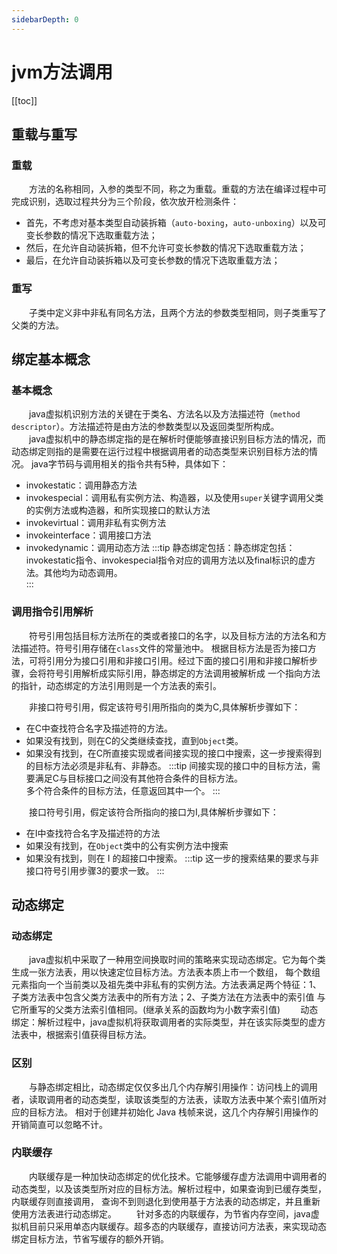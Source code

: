 ```yaml
---
sidebarDepth: 0
---
```


# jvm方法调用

[[toc]]

## 重载与重写

### 重载

&emsp;&emsp;方法的名称相同，入参的类型不同，称之为重载。重载的方法在编译过程中可完成识别，选取过程共分为三个阶段，依次放开检测条件：

- 首先，不考虑对基本类型自动装拆箱（`auto-boxing`，`auto-unboxing`）以及可变长参数的情况下选取重载方法；
- 然后，在允许自动装拆箱，但不允许可变长参数的情况下选取重载方法；
- 最后，在允许自动装拆箱以及可变长参数的情况下选取重载方法；

### 重写

&emsp;&emsp;子类中定义非中非私有同名方法，且两个方法的参数类型相同，则子类重写了父类的方法。

## 绑定基本概念

### 基本概念

&emsp;&emsp;java虚拟机识别方法的关键在于类名、方法名以及方法描述符（`method descriptor`）。方法描述符是由方法的参数类型以及返回类型所构成。<br>
&emsp;&emsp;java虚拟机中的静态绑定指的是在解析时便能够直接识别目标方法的情况，而动态绑定则指的是需要在运行过程中根据调用者的动态类型来识别目标方法的情况。
java字节码与调用相关的指令共有5种，具体如下：
- invokestatic：调用静态方法
- invokespecial：调用私有实例方法、构造器，以及使用`super`关键字调用父类的实例方法或构造器，和所实现接口的默认方法
- invokevirtual：调用非私有实例方法
- invokeinterface：调用接口方法
- invokedynamic：调用动态方法
:::tip
   静态绑定包括：静态绑定包括：invokestatic指令、invokespecial指令对应的调用方法以及final标识的虚方法。其他均为动态调用。<br>
:::

### 调用指令引用解析

&emsp;&emsp;符号引用包括目标方法所在的类或者接口的名字，以及目标方法的方法名和方法描述符。符号引用存储在`class`文件的常量池中。
根据目标方法是否为接口方法，可将引用分为接口引用和非接口引用。经过下面的接口引用和非接口解析步骤，会将符号引用解析成实际引用，静态绑定的方法调用被解析成
一个指向方法的指针，动态绑定的方法引用则是一个方法表的索引。<br>

&emsp;&emsp;非接口符号引用，假定该符号引用所指向的类为C,具体解析步骤如下：
- 在C中查找符合名字及描述符的方法。
- 如果没有找到，则在C的父类继续查找，直到`Object`类。
- 如果没有找到，在C所直接实现或者间接实现的接口中搜索，这一步搜索得到的目标方法必须是非私有、非静态。
:::tip
间接实现的接口中的目标方法，需要满足C与目标接口之间没有其他符合条件的目标方法。<br>
多个符合条件的目标方法，任意返回其中一个。
:::

&emsp;&emsp;接口符号引用，假定该符合所指向的接口为I,具体解析步骤如下：
- 在I中查找符合名字及描述符的方法
- 如果没有找到，在`Object`类中的公有实例方法中搜索
- 如果没有找到，则在 I 的超接口中搜索。
:::tip
这一步的搜索结果的要求与非接口符号引用步骤3的要求一致。
:::

## 动态绑定

### 动态绑定

&emsp;&emsp;java虚拟机中采取了一种用空间换取时间的策略来实现动态绑定。它为每个类生成一张方法表，用以快速定位目标方法。方法表本质上市一个数组，
每个数组元素指向一个当前类以及祖先类中非私有的实例方法。方法表满足两个特征：1、子类方法表中包含父类方法表中的所有方法；2、子类方法在方法表中的索引值
与它所重写的父类方法索引值相同。(继承关系的函数均为小数字索引值)
&emsp;&emsp;动态绑定：解析过程中，java虚拟机将获取调用者的实际类型，并在该实际类型的虚方法表中，根据索引值获得目标方法。

### 区别

&emsp;&emsp;与静态绑定相比，动态绑定仅仅多出几个内存解引用操作：访问栈上的调用者，读取调用者的动态类型，读取该类型的方法表，读取方法表中某个索引值所对应的目标方法。
相对于创建并初始化 Java 栈帧来说，这几个内存解引用操作的开销简直可以忽略不计。

### 内联缓存

&emsp;&emsp;内联缓存是一种加快动态绑定的优化技术。它能够缓存虚方法调用中调用者的动态类型，以及该类型所对应的目标方法。解析过程中，如果查询到已缓存类型，内联缓存则直接调用，
查询不到则退化到使用基于方法表的动态绑定，并且重新使用方法表进行动态绑定。
&emsp;&emsp;针对多态的内联缓存，为节省内存空间，java虚拟机目前只采用单态内联缓存。超多态的内联缓存，直接访问方法表，来实现动态绑定目标方法，节省写缓存的额外开销。





















































